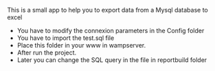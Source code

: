 This is a small app to help you to export data from a Mysql database to excel
- You have to modify the connexion parameters in the Config folder
- You have to import the test.sql file
- Place this folder in your www in wampserver.
- After run the project.
- Later you can change the SQL query in the file in reportbuild folder
